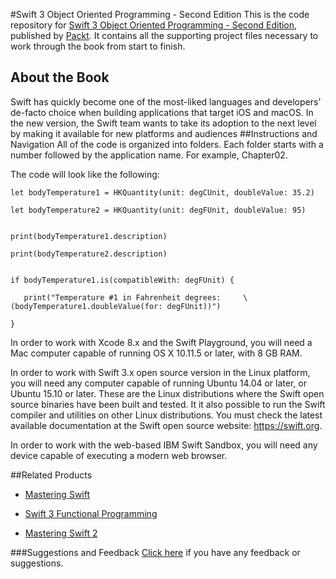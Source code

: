 #Swift 3 Object Oriented Programming - Second Edition
This is the code repository for [Swift 3 Object Oriented Programming - Second Edition](https://www.packtpub.com/application-development/swift-3-object-oriented-programming-second-edition?utm_source=github&utm_medium=repository&utm_campaign=9781787120396), published by [Packt](https://www.packtpub.com/?utm_source=github). It contains all the supporting project files necessary to work through the book from start to finish.
## About the Book
Swift has quickly become one of the most-liked languages and developers’ de-facto choice when building applications that target iOS and macOS. In the new version, the Swift team wants to take its adoption to the next level by making it available for new platforms and audiences
##Instructions and Navigation
All of the code is organized into folders. Each folder starts with a number followed by the application name. For example, Chapter02.



The code will look like the following:
```
let bodyTemperature1 = HKQuantity(unit: degCUnit, doubleValue: 35.2)

let bodyTemperature2 = HKQuantity(unit: degFUnit, doubleValue: 95)


print(bodyTemperature1.description)

print(bodyTemperature2.description)


if bodyTemperature1.is(compatibleWith: degFUnit) {
   
   print("Temperature #1 in Fahrenheit degrees:     \(bodyTemperature1.doubleValue(for: degFUnit))")

}
```

In order to work with Xcode 8.x and the Swift Playground, you will need a Mac computer capable of running OS X 10.11.5 or later, with 8 GB RAM.

In order to work with Swift 3.x open source version in the Linux platform, you will need any computer capable of running Ubuntu 14.04 or later, or Ubuntu 15.10 or later. These are the Linux distributions where the Swift open source binaries have been built and tested. It it also possible to run the Swift compiler and utilities on other Linux distributions. You must check the latest available documentation at the Swift open source website: https://swift.org.

In order to work with the web-based IBM Swift Sandbox, you will need any device capable of executing a modern web browser.

##Related Products
* [Mastering Swift](https://www.packtpub.com/application-development/mastering-swift?utm_source=github&utm_medium=repository&utm_campaign=9781784392154)

* [Swift 3 Functional Programming](https://www.packtpub.com/application-development/swift-3-functional-programming?utm_source=github&utm_medium=repository&utm_campaign=9781785883880)

* [Mastering Swift 2](https://www.packtpub.com/application-development/mastering-swift-2?utm_source=github&utm_medium=repository&utm_campaign=9781785886034)

###Suggestions and Feedback
[Click here](https://docs.google.com/forms/d/e/1FAIpQLSe5qwunkGf6PUvzPirPDtuy1Du5Rlzew23UBp2S-P3wB-GcwQ/viewform) if you have any feedback or suggestions.
